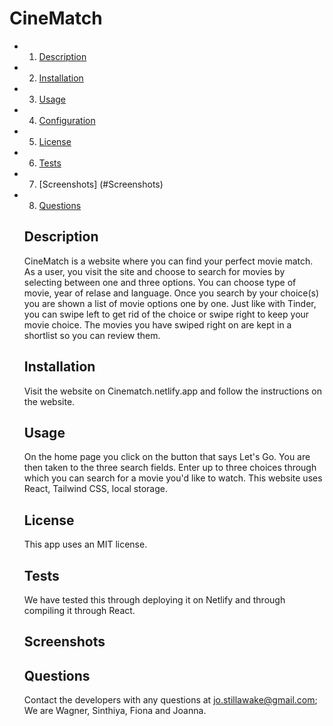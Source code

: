 # CineMatch 


  * 1. [Description](##Description)
* 2. [Installation](#Installation)
* 3. [Usage](#Usage)
* 4. [Configuration](#Configuration)
* 5. [License](#License)
* 6. [Tests](#Tests)
* 7. [Screenshots] (#Screenshots)
* 8. [Questions](##Questions)

    ## Description 
    CineMatch is a website where you can find your perfect movie match. As a user, you visit the site and choose to search for movies by selecting between one and three options. You can choose type of movie, year of relase and language. 
    Once you search by your choice(s) you are shown a list of movie options one by one. Just like with Tinder, you can swipe left to get rid of the choice or swipe right to keep your movie choice.
    The movies you have swiped right on are kept in a shortlist so you can review them. 

    ## Installation
    Visit the website on Cinematch.netlify.app and follow the instructions on the website.

    ## Usage
    On the home page you click on the button that says Let's Go. You are then taken to the three search fields.
    Enter up to three choices through which you can search for a movie you'd like to watch.
    This website uses React, Tailwind CSS, local storage. 

    ## License
    This app uses an MIT license.

    ## Tests
    We have tested this through deploying it on Netlify and through compiling it through React.

    ## Screenshots

    ## Questions
    Contact the developers with any questions at <jo.stillawake@gmail.com>; We are Wagner, Sinthiya, Fiona and Joanna.